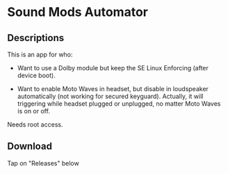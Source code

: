 # Sound Mods Automator

## Descriptions
This is an app for who:

- Want to use a Dolby module but keep the SE Linux Enforcing (after device boot).

- Want to enable Moto Waves in headset, but disable in loudspeaker automatically (not working for secured keyguard). Actually, it will triggering while headset plugged or unplugged, no matter Moto Waves is on or off. 

Needs root access.

## Download
Tap on "Releases" below
